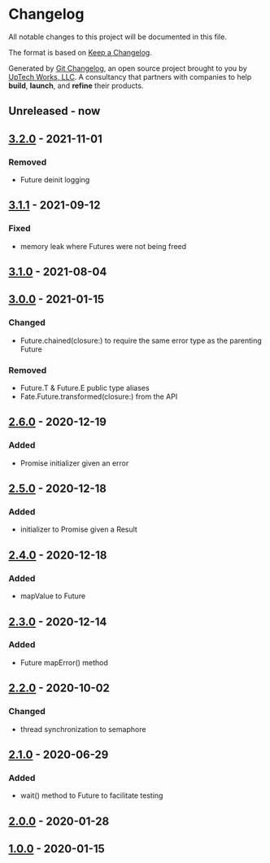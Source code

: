 # Changelog

All notable changes to this project will be documented in this file.

The format is based on [Keep a Changelog](https://keepachangelog.com/en/1.0.0/).

Generated by [Git Changelog](https://github.com/uptech/git-cl), an open source project brought to you by [UpTech Works, LLC](https://upte.ch). A consultancy that partners with companies to help **build**, **launch**, and **refine** their products.


## Unreleased - now


## [3.2.0] - 2021-11-01

### Removed
- Future deinit logging


## [3.1.1] - 2021-09-12

### Fixed
- memory leak where Futures were not being freed


## [3.1.0] - 2021-08-04


## [3.0.0] - 2021-01-15

### Changed
- Future.chained(closure:) to require the same error type as the parenting Future

### Removed
- Future.T & Future.E public type aliases
- Fate.Future.transformed(closure:) from the API


## [2.6.0] - 2020-12-19

### Added
- Promise initializer given an error


## [2.5.0] - 2020-12-18

### Added
- initializer to Promise given a Result


## [2.4.0] - 2020-12-18

### Added
- mapValue to Future


## [2.3.0] - 2020-12-14

### Added
- Future mapError() method


## [2.2.0] - 2020-10-02

### Changed
- thread synchronization to semaphore


## [2.1.0] - 2020-06-29

### Added
- wait() method to Future to facilitate testing


## [2.0.0] - 2020-01-28


## [1.0.0] - 2020-01-15

[3.2.0]: https://github.com/uptech/Fate/compare/a98da73...95624c7
[3.1.1]: https://github.com/uptech/Fate/compare/f48a281...a98da73
[3.1.0]: https://github.com/uptech/Fate/compare/009a9cc...f48a281
[3.0.0]: https://github.com/uptech/Fate/compare/14763ee...009a9cc
[2.6.0]: https://github.com/uptech/Fate/compare/19198d8...14763ee
[2.5.0]: https://github.com/uptech/Fate/compare/cb6c980...19198d8
[2.4.0]: https://github.com/uptech/Fate/compare/a8c1ab8...cb6c980
[2.3.0]: https://github.com/uptech/Fate/compare/8ddd91c...a8c1ab8
[2.2.0]: https://github.com/uptech/Fate/compare/1ff1e43...8ddd91c
[2.1.0]: https://github.com/uptech/Fate/compare/1b94bc0...1ff1e43
[2.0.0]: https://github.com/uptech/Fate/compare/fc2c9dc...1b94bc0
[1.0.0]: https://github.com/uptech/Fate/compare/73ef174...fc2c9dc
